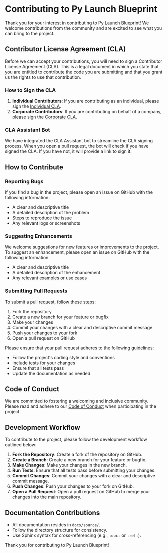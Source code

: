# Contributing to Py Launch Blueprint

Thank you for your interest in contributing to Py Launch Blueprint! We welcome contributions from the community and are excited to see what you can bring to the project.

## Contributor License Agreement (CLA)

Before we can accept your contributions, you will need to sign a Contributor License Agreement (CLA). This is a legal document in which you state that you are entitled to contribute the code you are submitting and that you grant us the rights to use that contribution.

### How to Sign the CLA

1. **Individual Contributors**: If you are contributing as an individual, please sign the [Individual CLA](./cla/individual_cla.md).
2. **Corporate Contributors**: If you are contributing on behalf of a company, please sign the [Corporate CLA](./cla/corporate_cla.md).

### CLA Assistant Bot

We have integrated the CLA Assistant bot to streamline the CLA signing process. When you open a pull request, the bot will check if you have signed the CLA. If you have not, it will provide a link to sign it.

## How to Contribute

### Reporting Bugs

If you find a bug in the project, please open an issue on GitHub with the following information:
- A clear and descriptive title
- A detailed description of the problem
- Steps to reproduce the issue
- Any relevant logs or screenshots

### Suggesting Enhancements

We welcome suggestions for new features or improvements to the project. To suggest an enhancement, please open an issue on GitHub with the following information:
- A clear and descriptive title
- A detailed description of the enhancement
- Any relevant examples or use cases

### Submitting Pull Requests

To submit a pull request, follow these steps:
1. Fork the repository
2. Create a new branch for your feature or bugfix
3. Make your changes
4. Commit your changes with a clear and descriptive commit message
5. Push your changes to your fork
6. Open a pull request on GitHub

Please ensure that your pull request adheres to the following guidelines:
- Follow the project's coding style and conventions
- Include tests for your changes
- Ensure that all tests pass
- Update the documentation as needed

## Code of Conduct

We are committed to fostering a welcoming and inclusive community. Please read and adhere to our [Code of Conduct](./code_of_conduct.md) when participating in the project.

## Development Workflow

To contribute to the project, please follow the development workflow outlined below:

1. **Fork the Repository**: Create a fork of the repository on GitHub.
2. **Create a Branch**: Create a new branch for your feature or bugfix.
3. **Make Changes**: Make your changes in the new branch.
4. **Run Tests**: Ensure that all tests pass before submitting your changes.
5. **Commit Changes**: Commit your changes with a clear and descriptive commit message.
6. **Push Changes**: Push your changes to your fork on GitHub.
7. **Open a Pull Request**: Open a pull request on GitHub to merge your changes into the main repository.

## Documentation Contributions

- All documentation resides in `docs/source/`.
- Follow the directory structure for consistency.
- Use Sphinx syntax for cross-referencing (e.g., `:doc:` or `:ref:`).

Thank you for contributing to Py Launch Blueprint!
